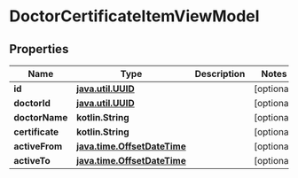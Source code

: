 
# DoctorCertificateItemViewModel

## Properties
Name | Type | Description | Notes
------------ | ------------- | ------------- | -------------
**id** | [**java.util.UUID**](java.util.UUID.md) |  |  [optional]
**doctorId** | [**java.util.UUID**](java.util.UUID.md) |  |  [optional]
**doctorName** | **kotlin.String** |  |  [optional]
**certificate** | **kotlin.String** |  |  [optional]
**activeFrom** | [**java.time.OffsetDateTime**](java.time.OffsetDateTime.md) |  |  [optional]
**activeTo** | [**java.time.OffsetDateTime**](java.time.OffsetDateTime.md) |  |  [optional]




